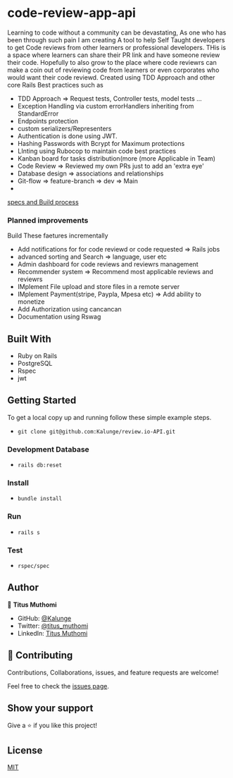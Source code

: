 # code-review-app-api
Learning to code without a community can be devastating, As one who has been through such pain I am creating A tool to help Self Taught developers to get Code reviews from other learners or professional developers. THis is a space where learners can share their PR link and have someone review their code. Hopefully to also grow to the place where code reviewrs can make a coin out of reviewing code from learners or even corporates who would want their code reviewd. Created using TDD Approach and other core Rails  Best practices such as 
- TDD Approach => Request tests, Controller tests, model tests ...
- Exception Handling via custom errorHandlers inheriting from StandardError
- Endpoints protection 
- custom serializers/Representers
- Authentication is done using JWT. 
- Hashing Passwords with Bcrypt for Maximum protections
- LInting using Rubocop to maintain code best practices
- Kanban board for tasks distribution(more  (more Applicable in Team)
- Code Review => Reviewed my own PRs just to add an 'extra eye'
- Database design => associations and relationships
- Git-flow => feature-branch => dev => Main
- 

[specs and Build process](https://github.com/Kalunge/review.io-API/blob/dev/specs.md)

### Planned improvements
Build These faetures incrementally
 - Add notifications for for code reviewd or code requested => Rails jobs
 - advanced sorting and Search => language, user etc
 - Admin dashboard for code reviews and reviewrs management
 - Recommender system => Recommend most applicable reviews and reviewrs
 - IMplement File upload and store files in a remote server
 - IMplement Payment(stripe, Paypla, Mpesa etc) =>  Add ability to monetize
 - Add Authorization using cancancan
 - Documentation using Rswag

## Built With
- Ruby on Rails
- PostgreSQL
- Rspec
- jwt

## Getting Started

To get a local copy up and running follow these simple example steps.

- ``` git clone git@github.com:Kalunge/review.io-API.git ```


### Development Database
- ``` rails db:reset ```

### Install
- ``` bundle install ```

### Run
- ```rails s ```

### Test

- ``` rspec/spec ```

## Author

👤 **Titus Muthomi**

- GitHub: [@Kalunge](https://github.com/Kalunge)
- Twitter: [@titus_muthomi](https://twitter.com/titus_muthomi)
- LinkedIn: [Titus Muthomi](https://www.linkedin.com/in/muthomi-titus-295024181/)
## 🤝 Contributing

Contributions, Collaborations, issues, and feature requests are welcome! 

Feel free to check the [issues page](https://github.com/Kalunge/review.io-API/issues).

## Show your support

Give a ⭐️ if you like this project!

## License

[MIT](./LICENSE)
